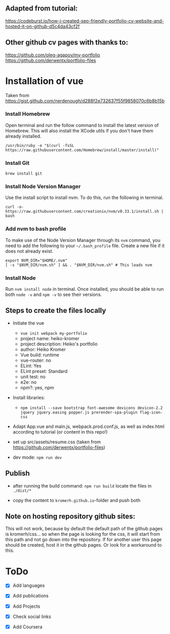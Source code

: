 ## Adapted from tutorial:
https://codeburst.io/how-i-created-seo-friendly-portfolio-cv-website-and-hosted-it-on-github-d5c4da43cf2f

## Other github cv pages with thanks to:
https://github.com/oleg-agapov/my-portfolio
https://github.com/derwentx/portfolio-files



# Installation of vue

Taken from https://gist.github.com/nerdenough/d288f2e732637f55f9858070c6b8b15b

### Install Homebrew

Open terminal and run the follow command to install the latest version of Homebrew. 
This will also install the XCode utils if you don't have them already installed.

`/usr/bin/ruby -e "$(curl -fsSL https://raw.githubusercontent.com/Homebrew/install/master/install)"`

### Install Git

`brew install git`

### Install Node Version Manager

Use the install script to install nvm. To do this, run the following in terminal.

`curl -o- https://raw.githubusercontent.com/creationix/nvm/v0.33.1/install.sh | bash`

### Add nvm to bash profile

To make use of the Node Version Manager through its `nvm` command, you need to add the following to your `~/.bash_profile` file.
Create a new file if it does not already exist.

```
export NVM_DIR="$HOME/.nvm"
[ -s "$NVM_DIR/nvm.sh" ] && . "$NVM_DIR/nvm.sh" # This loads nvm
```

### Install Node

Run `nvm install node` in terminal. Once installed, you should be able to run both `node -v` and `npm -v` to see their versions.

## Steps to create the files locally
- Initiate the vue
  - `vue init webpack my-portfolio`
  - project name: heiko-kromer
  - project description: Heiko's portfolio
  - author: Heiko Kromer
  - Vue build: runtime
  - vue-router: no
  - ELint: Yes
  - ELint preset: Standard
  - unit test: no
  - e2e: no
  - npm?: yes, npm


- Install libraries:
  - `npm install --save bootstrap font-awesome devicons devicon-2.2 jquery jquery.easing popper.js prerender-spa-plugin flag-icon-css`

- Adapt App.vue and main.js, webpack.prod.conf.js, as well as index.html according to tutorial (or content in this repo!)

- set up src/assets/resume.css (taken from https://github.com/derwentx/portfolio-files)

- dev mode: `npm run dev`


## Publish

- after running the build command: `npm run build` locate the files in `./dist/*`

- copy the content to `kromerh.github.io`-folder and push both

## Note on hosting repository github sites:

This will not work, because by default the default path of the github pages is kromerh/css... so when the page is looking for the css, it will start from this path and not go down into the repository. If for another user this page should be created, host it in the github pages. Or look for a workaround to this.

# ToDo

- [x] Add languages
- [x] Add publications
- [x] Add Projects
- [x] Check social links
- [x] Add Coursera

